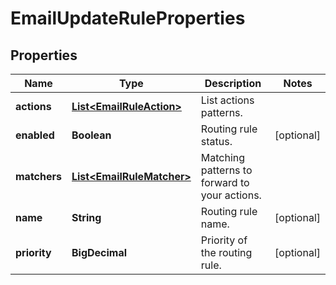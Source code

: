 

# EmailUpdateRuleProperties


## Properties

| Name | Type | Description | Notes |
|------------ | ------------- | ------------- | -------------|
|**actions** | [**List&lt;EmailRuleAction&gt;**](EmailRuleAction.md) | List actions patterns. |  |
|**enabled** | **Boolean** | Routing rule status. |  [optional] |
|**matchers** | [**List&lt;EmailRuleMatcher&gt;**](EmailRuleMatcher.md) | Matching patterns to forward to your actions. |  |
|**name** | **String** | Routing rule name. |  [optional] |
|**priority** | **BigDecimal** | Priority of the routing rule. |  [optional] |



